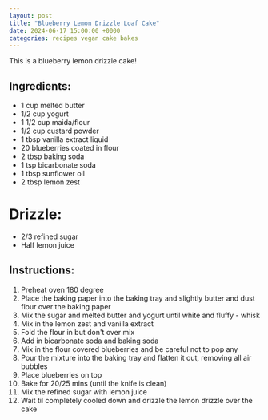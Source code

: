 ```yaml
---
layout: post
title: "Blueberry Lemon Drizzle Loaf Cake"
date: 2024-06-17 15:00:00 +0000
categories: recipes vegan cake bakes
---
```


This is a blueberry lemon drizzle cake!

## Ingredients:
<ul class="ingredients-list">
<li class="ingredient">1 cup melted butter</li>
<li class="ingredient">1/2 cup yogurt </li>
<li class="ingredient">1 1/2 cup maida/flour</li>
<li class="ingredient">1/2 cup custard powder</li>
<li class="ingredient">1 tbsp vanilla extract liquid</li>
<li class="ingredient">20 blueberries coated in flour</li>
<li class="ingredient">2 tbsp baking soda</li>
<li class="ingredient">1 tsp bicarbonate soda</li>
<li class="ingredient">1 tbsp sunflower oil </li>
<li class="ingredient">2 tbsp lemon zest</li>
</ul>

# Drizzle:
- 2/3 refined sugar 
- Half lemon juice

## Instructions:
1. Preheat oven 180 degree
2. Place the baking paper into the baking tray and slightly butter and dust flour over the baking paper
3. Mix the sugar and melted butter and yogurt until white and fluffy - whisk
4. Mix in the lemon zest and vanilla extract
5. Fold the flour in but don't over mix
6. Add in bicarbonate soda and baking soda
7. Mix in the flour covered blueberries and be careful not to pop any
8. Pour the mixture into the baking tray and flatten it out, removing all air bubbles
9. Place blueberries on top
10. Bake for 20/25 mins (until the knife is clean)
11. Mix the refined sugar with lemon juice
12. Wait til completely cooled down and drizzle the lemon drizzle over the cake
